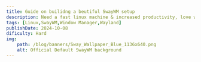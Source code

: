 ```yaml
---
title: Guide on builidng a beutiful SwayWM setup
description: Need a fast linux machine & increased productivity, love wayland and don't care about aesthetics & looks? Try SwayWM then.
tags: [Linux,SwayWM,Window Manager,Wayland]
publishDate: 2024-10-08
dificulty: Hard
img:
    path: /blog/banners/Sway_Wallpaper_Blue_1136x640.png
    alt: Official Default SwayWM background
---
```


